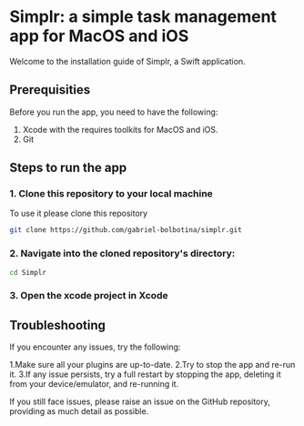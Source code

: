 # Simplr:  a simple task management app for MacOS and iOS

Welcome to the installation guide of Simplr, a Swift application.

## Prerequisities
Before you run the app, you need to have the following:

1. Xcode with the requires toolkits for MacOS and iOS.
2. Git

## Steps to run the app

### 1. Clone this repository to your local machine
To use it please clone this repository

```bash
git clone https://github.com/gabriel-bolbotina/simplr.git
```

### 2. Navigate into the cloned repository's directory:
```bash
cd Simplr
```

### 3. Open the xcode project in Xcode


## Troubleshooting
If you encounter any issues, try the following:

1.Make sure all your plugins are up-to-date.
2.Try to stop the app and re-run it.
3.If any issue persists, try a full restart by stopping the app, deleting it from your device/emulator, and re-running it.

If you still face issues, please raise an issue on the GitHub repository, providing as much detail as possible.
